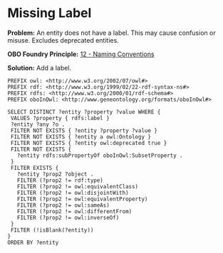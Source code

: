 # Missing Label

**Problem:** An entity does not have a label. This may cause confusion or misuse. Excludes deprecated entities.

**OBO Foundry Principle:** [12 - Naming Conventions](http://www.obofoundry.org/principles/fp-012-naming-conventions.html)

**Solution:** Add a label.

```sparql
PREFIX owl: <http://www.w3.org/2002/07/owl#>
PREFIX rdf: <http://www.w3.org/1999/02/22-rdf-syntax-ns#>
PREFIX rdfs: <http://www.w3.org/2000/01/rdf-schema#>
PREFIX oboInOwl: <http://www.geneontology.org/formats/oboInOwl#>

SELECT DISTINCT ?entity ?property ?value WHERE {
 VALUES ?property { rdfs:label }
 ?entity ?any ?o .
 FILTER NOT EXISTS { ?entity ?property ?value }
 FILTER NOT EXISTS { ?entity a owl:Ontology }
 FILTER NOT EXISTS { ?entity owl:deprecated true }
 FILTER NOT EXISTS {
   ?entity rdfs:subPropertyOf oboInOwl:SubsetProperty .
 }
 FILTER EXISTS {
   ?entity ?prop2 ?object .
   FILTER (?prop2 != rdf:type)
   FILTER (?prop2 != owl:equivalentClass)
   FILTER (?prop2 != owl:disjointWith)
   FILTER (?prop2 != owl:equivalentProperty)
   FILTER (?prop2 != owl:sameAs)
   FILTER (?prop2 != owl:differentFrom)
   FILTER (?prop2 != owl:inverseOf)
 }
 FILTER (!isBlank(?entity))
}
ORDER BY ?entity
```
